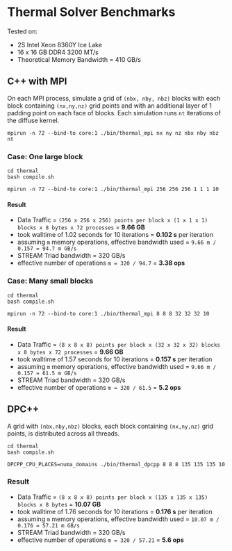# Thermal Solver Benchmarks

Tested on:

- 2S Intel Xeon 8360Y Ice Lake
- 16 x 16 GB DDR4 3200 MT/s
- Theoretical Memory Bandwidth = 410 GB/s

## C++ with MPI

On each MPI process, simulate a grid of `(nbx, nby, nbz)` blocks
with each block containing `(nx,ny,nz)` grid points and with
an additional layer of 1 padding point on each face of blocks.
Each simulation runs `nt` iterations of the diffuse kernel.

```
mpirun -n 72 --bind-to core:1 ./bin/thermal_mpi nx ny nz nbx nby nbz nt
```

### Case: One large block

```
cd thermal
bash compile.sh

mpirun -n 72 --bind-to core:1 ./bin/thermal_mpi 256 256 256 1 1 1 10
```

#### Result

- Data Traffic = `(256 x 256 x 256) points per block x (1 x 1 x 1) blocks x 8 bytes x 72 processes` = **9.66 GB**
- took walltime of 1.02 seconds for 10 iterations = **0.102 s** per iteration
- assuming `m` memory operations, effective bandwidth used = `9.66 m / 0.157 = 94.7 m GB/s`
- STREAM Triad bandwidth = 320 GB/s
- effective number of operations `m = 320 / 94.7` = **3.38 ops**


### Case: Many small blocks

```
cd thermal
bash compile.sh

mpirun -n 72 --bind-to core:1 ./bin/thermal_mpi 8 8 8 32 32 32 10
```

#### Result

- Data Traffic = `(8 x 8 x 8) points per block x (32 x 32 x 32) blocks x 8 bytes x 72 processes` = **9.66 GB**
- took walltime of 1.57 seconds for 10 iterations = **0.157 s** per iteration
- assuming `m` memory operations, effective bandwidth used = `9.66 m / 0.157 = 61.5 m GB/s`
- STREAM Triad bandwidth = 320 GB/s
- effective number of operations `m = 320 / 61.5` = **5.2 ops**

## DPC++

A grid with `(nbx,nby,nbz)` blocks, each block containing
`(nx,ny,nz)` grid points, is distributed across all threads.

```
cd thermal
bash compile.sh

DPCPP_CPU_PLACES=numa_domains ./bin/thermal_dpcpp 8 8 8 135 135 135 10
```

### Result

- Data Traffic = `(8 x 8 x 8) points per block x (135 x 135 x 135) blocks x 8 bytes` = **10.07 GB**
- took walltime of 1.76 seconds for 10 iterations = **0.176 s** per iteration
- assuming `m` memory operations, effective bandwidth used = `10.07 m / 0.176 = 57.21 m GB/s`
- STREAM Triad bandwidth = 320 GB/s
- effective number of operations `m = 320 / 57.21` = **5.6 ops**
